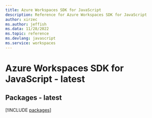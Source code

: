```yaml
---
title: Azure Workspaces SDK for JavaScript
description: Reference for Azure Workspaces SDK for JavaScript
author: xirzec
ms.author: jeffish
ms.data: 11/28/2022
ms.topic: reference
ms.devlang: javascript
ms.service: workspaces
---
```

# Azure Workspaces SDK for JavaScript - latest
## Packages - latest
[!INCLUDE [packages](workspaces-index.md)]